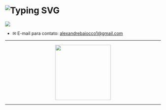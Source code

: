 <h1 align="left">
  <img src="https://readme-typing-svg.herokuapp.com?font=Fira+Code&duration=2000&pause=500&color=blue&center=true&vCenter=true&width=300&lines=Guilherme+Rudio+Correa;Full+Stack+Developer" alt="Typing SVG" />
</h1>
  <a href="https://www.linkedin.com/in/alexandre-baiocco-432b261aa/" target="_blank">
    <img src="https://img.shields.io/badge/-LinkedIn-%230077B5?style=for-the-badge&logo=linkedin&logoColor=white" target="_blank"/>
  </a>

- ✉ E-mail para contato: [alexandrebaiocco1@gmail.com](mailto:alexandrebaiocco1@gmail.com)

---

<div align="center">
  <a href="https://github.com/Rudio1">
    <img height="180em" src="https://github-readme-stats.vercel.app/api/top-langs/?username=Baiokis&layout=compact&langs_count=7&theme=merko"/>
  </a>
</div>



****

